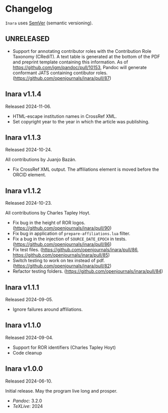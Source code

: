 # Changelog

`Inara` uses [SemVer][] (semantic versioning).

## UNRELEASED

- Support for annotating contributor roles with the Contribution Role Taxonomy (CRediT).
  A text table is generated at the bottom of the PDF and preprint template containing
  this information. As of https://github.com/jgm/pandoc/pull/10153, Pandoc will generate
  conformant JATS containing contibutor roles. (https://github.com/openjournals/inara/pull/87)

## Inara v1.1.4

Released 2024-11-06.

- HTML-escape institution names in CrossRef XML.
- Set copyright year to the year in which the article was
  publishing.

## Inara v1.1.3

Released 2024-10-24.

All contributions by Juanjo Bazán.

- Fix CrossRef XML output. The affiliations element is moved
  before the ORCID element.

## Inara v1.1.2

Released 2024-10-23.

All contributions by Charles Tapley Hoyt.

- Fix bug in the height of ROR logos.
  (https://github.com/openjournals/inara/pull/90)
- Fix bug in application of `prepare-affiliations.lua` filter.
- Fix a bug in the injection of `SOURCE_DATE_EPOCH` in tests.
  (https://github.com/openjournals/inara/pull/86)
- Fix test files. (https://github.com/openjournals/inara/pull/86,
  https://github.com/openjournals/inara/pull/85)
- Switch testing to work on tex instead of pdf.
  (https://github.com/openjournals/inara/pull/82)
- Refactor testing folders.
  (https://github.com/openjournals/inara/pull/84)

## Inara v1.1.1

Released 2024-09-05.

- Ignore failures around affiliations.

## Inara v1.1.0

Released 2024-09-04.

- Support for ROR identifiers (Charles Tapley Hoyt)
- Code cleanup

## Inara v1.0.0

Released 2024-06-10.

Initial release. May the program live long and prosper.

- *Pandoc*: 3.2.0
- *TeXLive*: 2024

[SemVer]: https://semver.org
